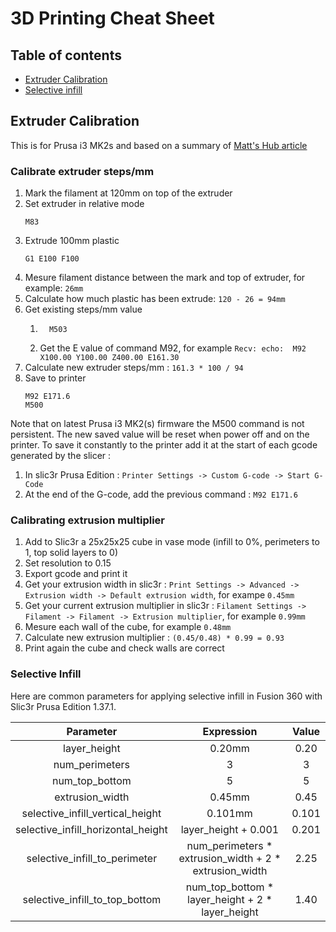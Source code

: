 # 3D Printing Cheat Sheet

## Table of contents
* [Extruder Calibration](#extruder-calibration)
* [Selective infill](#selective-infill)

## Extruder Calibration
This is for Prusa i3 MK2s and based on a summary of [Matt's Hub article](https://mattshub.com/2017/04/19/extruder-calibration/)

### Calibrate extruder steps/mm

1. Mark the filament at 120mm on top of the extruder
1. Set extruder in relative mode
    ```gcode
    M83
    ```
1. Extrude 100mm plastic
    ```gcode
    G1 E100 F100
    ```
1. Mesure filament distance between the mark and top of extruder, for example: `26mm`
1. Calculate how much plastic has been extrude: `120 - 26 = 94mm`
1. Get existing steps/mm value
    1. ```gcode
         M503
         ```
    1. Get the E value of command M92, for example `Recv: echo:  M92 X100.00 Y100.00 Z400.00 E161.30`
1. Calculate new extruder steps/mm : `161.3 * 100 / 94`
1. Save to printer
    ```gcode
    M92 E171.6
    M500
    ```
Note that on latest Prusa i3 MK2(s) firmware the M500 command is not persistent. The new saved value will be reset when power off and on the printer. To save it constantly to the printer add it at the start of each gcode generated by the slicer :
1. In slic3r Prusa Edition : `Printer Settings -> Custom G-code -> Start G-Code`
1. At the end of the G-code, add the previous command : `M92 E171.6`

### Calibrating extrusion multiplier
1. Add to Slic3r a 25x25x25 cube in vase mode (infill to 0%, perimeters to 1, top solid layers to 0)
1. Set resolution to 0.15
1. Export gcode and print it
1. Get your extrusion width in slic3r : `Print Settings -> Advanced -> Extrusion width -> Default extrusion width`, for exampe `0.45mm`
1. Get your current extrusion multiplier in slic3r : `Filament Settings -> Filament -> Filament -> Extrusion multiplier`, for example `0.99mm`
1. Mesure each wall of the cube, for example `0.48mm`
1. Calculate new extrusion multiplier : `(0.45/0.48) * 0.99 = 0.93`
1. Print again the cube and check walls are correct


### Selective Infill

Here are common parameters for applying selective infill in Fusion 360 with Slic3r Prusa Edition 1.37.1.

| Parameter | Expression | Value |
|:---------:|:----------:|:-----:|
| layer_height          | 0.20mm | 0.20 |
| num_perimeters        | 3 | 3 |
| num_top_bottom        | 5 | 5 |
| extrusion_width       | 0.45mm | 0.45 |
| selective_infill_vertical_height   | 0.101mm | 0.101 |
| selective_infill_horizontal_height | layer_height + 0.001 | 0.201 |
| selective_infill_to_perimeter      | num_perimeters * extrusion_width + 2 * extrusion_width | 2.25 |
| selective_infill_to_top_bottom     | num_top_bottom * layer_height + 2 * layer_height | 1.40 |